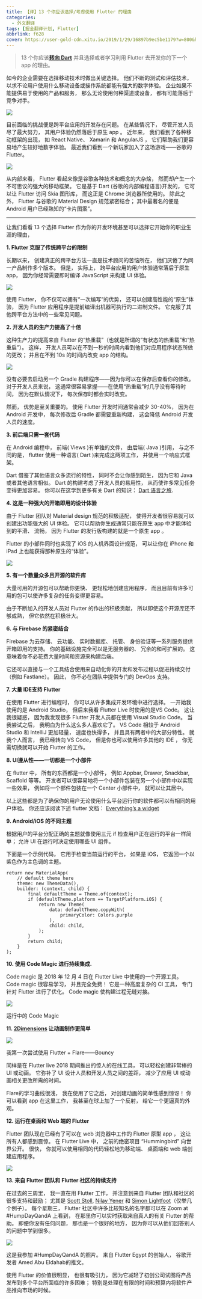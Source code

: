```yaml
---
title: 【译】13 个你应该选择/考虑使用 Flutter 的理由
categories:
  - 外文翻译
tags: [掘金翻译计划, Flutter]
abbrlink: f628
cover: https://user-gold-cdn.xitu.io/2019/1/29/16897b9ec5be1179?w=800&h=304&f=png&s=35970
---
```


> 13 个你应该[**转向 Dart**](https://twitter.com/scottstoll2017) 并且选择或者学习利用 Flutter 去开发你的下一个 app 的理由。 

如今的企业需要在选择移动技术时做出关键选择。 他们不断的测试和评估技术， 以求不论用户使用什么移动设备或操作系统都能有强大的数字体验。 企业如果不能提供易于使用的产品和服务， 那么无论使用何种渠道或设备， 都有可能落后于竞争对手。 

![](https://user-gold-cdn.xitu.io/2019/1/29/16897b9ed0ff1692?w=360&h=240&f=gif&s=3052341)

目前面临的挑战便是跨平台应用的开发存在问题。 在某些情况下， 尽管开发人员尽了最大努力， 其用户体验仍然落后于原生 app 。 近年来， 我们看到了各种移动框架的出现， 如 React Native、 Xamarin 和 AngularJS ， 它们帮助我们更容易地产生较好地数字体验。 最近我们看到一个新玩家加入了这场游戏——谷歌的 Flutter。 

<!--more-->

![](https://user-gold-cdn.xitu.io/2019/1/29/16897b9ecdb3881c?w=400&h=225&f=gif&s=1010084)

从内部来看， Flutter 看起来像是谷歌各种技术和概念的大杂烩， 然而却产生一个不可思议的强大的移动框架。 它是基于 Dart (谷歌的内部编程语言)开发的， 它可以让 Flutter 访问 Skia 图形库， 而这正是 Chrome 浏览器所使用的。 除此之外， Flutter 与谷歌的 Material Design 规范紧密结合； 其中最著名的便是 Android 用户已经熟知的“卡片图案”。 

------

让我们看看 13 个选择 Flutter 作为你的开发环境甚至可以选择它开始你的职业生涯的理由， 

**1. Flutter 克服了传统跨平台的限制**

长期以来， 创建真正的跨平台方法一直是技术顾问的苦恼所在， 他们厌倦了为同一产品制作多个版本。 但是， 实际上， 跨平台应用的用户体验通常落后于原生 app， 因为你经常需要即时编译 JavaScript 来构建 UI 体验。 

![](https://user-gold-cdn.xitu.io/2019/1/29/16897b9ec9518e42?w=615&h=413&f=jpeg&s=30288)

使用 Flutter， 你不仅可以拥有“一次编写”的优势， 还可以创建高性能的“原生”体验， 因为 Flutter 应用程序是提前编译出机器可执行的二进制文件。 它克服了其他跨平台方法中的一些常见问题。 

**2. 开发人员的生产力提高了十倍**

这种生产力的提高来自 Flutter 的“热重载”（也就是所谓的“有状态的热重载”和“热重启”）。 这样， 开发人员可以在不到一秒的时间内看到他们对应用程序状态所做的更改； 并且在不到 10s 的时间内改变 app 的结构。 

![](https://user-gold-cdn.xitu.io/2019/1/29/16897ba0556932c1?w=200&h=356&f=gif&s=619458)

没有必要去启动另一个 Gradle 构建程序——因为你可以在保存后查看你的修改。 对于开发人员来说， 这通常很容易掌握——在使用“热重载”时几乎没有等待时间， 因为在默认情况下， 每次保存时都会实时改变。 

然而， 优势是至关重要的。 使用 Flutter 开发时间通常会减少 30-40%， 因为在 Android 开发中， 每次修改后 Gradle 都需要重新构建， 这会降低 Android 开发人员的速度。 

**3. 前后端只需一套代码**

在 Android 编程中， 前端( Views )有单独的文件， 由后端( Java )引用， 与之不同的是， flutter 使用一种语言( Dart )来完成这两项工作， 并使用一个响应式框架。 

Dart 借鉴了其他语言众多流行的特性， 同时不会让你感到陌生， 因为它和 Java 或者其他语言相似。 Dart 的构建考虑了开发人员的易用性， 从而使许多常见任务变得更加容易。 你可以在这学到更多有关 Dart 的知识： [Dart 语言之旅](https://www.dartlang.org/guides/language/language-tour).

**4. 这是一种强大的开箱即用的设计体验**

由于 Flutter 团队对 Material design 规范的积极适配， 使得开发者很容易就可以创建出功能强大的 UI 体验。 它可以帮助你生成通常只能在原生 app 中才能体验到的平滑、 流畅， 因为 Flutter 的发行版构建的就是一个原生 app 。 

Flutter 的小部件同时也实现了 iOS 的人机界面设计规范， 可以让你在 iPhone 和 iPad 上也能获得那种原生的“体验”。 

![](https://user-gold-cdn.xitu.io/2019/1/29/16897b9ecbf91aaf?w=800&h=378&f=png&s=75833)

**5. 有一个数量众多且开源的软件库**

大量可用的开源包可以帮助你更快、 更轻松地创建应用程序， 而且目前有许多可用的包可以使许多复杂的任务变得更容易。 

由于不断加入的开发人员对 Flutter 的作出的积极贡献， 所以即使这个开源库还不够成熟， 但它依然在积极壮大。 

**6. 与 Firebase 的紧密结合**

Firebase 为云存储、 云功能、 实时数据库、 托管、 身份验证等一系列服务提供开箱即用的支持。 你的基础设施完全可以是无服务器的、 冗余的和可扩展的。 这意味着你不必花费大量时间和资源来构建后端。 

它还可以直接与一个工具结合使用来自动化你的开发和发布过程以促进持续交付（例如 Fastlane）。 因此， 你不必在团队中提供专门的 DevOps 支持。 

**7. 大量 IDE支持 Flutter**

在使用 Flutter 进行编程时， 你可以从许多集成开发环境中进行选择。 一开始我使用的是 Android Studio， 但后来我看 Flutter Live 时使用的是VS Code。 这让我很疑惑， 因为我发现很多 Flutter 开发人员都在使用 Visual Studio Code。 当我尝试之后， 我明白为什么这么多人喜欢它了。 VS Code 相较于 Android Studio 和 IntelliJ 更加轻量， 速度也快得多， 并且具有两者中的大部分特性。 就我个人而言， 我已经转向 VS Code， 但是你也可以使用许多其他的 IDE ， 你无需切换就可以开始 Flutter 的工作。 

**8. UI遵从性——一切都是一个小部件**

在 flutter 中， 所有的东西都是一个小部件， 例如 Appbar, Drawer, Snackbar, Scaffold 等等。 开发者可以很容易地将一个小部件包装在另一个小部件中以实现一些效果， 例如将一个部件包装在一个 Center 小部件中， 就可以让其居中。 

以上这些都是为了确保你的用户无论使用什么平台运行你的软件都可以有相同的用户体验。 你还应该阅读下述 flutter 文档： [Everything’s a widget](https://flutter.io/docs/resources/technical-overview#everythings-a-widget)

**9. Android/iOS 的不同主题**

根据用户的平台分配正确的主题就像使用三元 if 检查用户正在运行的平台一样简单； 允许 UI 在运行时决定使用哪些 UI 组件。 

下面是一个示例代码， 它用于检查当前运行的平台， 如果是 iOS， 它返回一个以紫色作为主色调的主题。 

```
return new MaterialApp(
    // default theme here
    theme: new ThemeData(),
    builder: (context, child) {
        final defaultTheme = Theme.of(context);
        if (defaultTheme.platform == TargetPlatform.iOS) {
            return new Theme(
                data: defaultTheme.copyWith(
                    primaryColor: Colors.purple
                ),
                child: child,
            );
        }
        return child;
    }
);
```

**10. 使用 Code Magic 进行持续集成.**

Code magic 是 2018 年 12 月 4 日在 Flutter Live 中使用的一个开源工具。 Code magic 很容易学习， 并且完全免费！ 它是一种高度复杂的 CI 工具， 专门针对 Flutter 进行了优化。 Code magic 使构建过程无缝对接。 

![](https://user-gold-cdn.xitu.io/2019/1/29/16897b9f7bf47488?w=800&h=421&f=png&s=42788)

运行中的 Code Magic 

**11.  [2Dimensions](https://www.2dimensions.com/) 让动画制作更简单**

![](https://user-gold-cdn.xitu.io/2019/1/29/16897b9f7f26235f?w=320&h=568&f=gif&s=1312542)

我第一次尝试使用 Flutter + Flare——Bouncy

同样是在 Flutter live 2018 期间推出的惊人的在线工具， 可以轻松创建非常棒的 UI 或动画。 它弥补了 UI 设计人员和开发人员之间的差距， 减少了应用 UI 或动画相关更改所需的时间。 

Flare的学习曲线很浅， 我在使用了它之后， 对创建动画的简单性感到惊讶！ 你可以看到 app 在这里工作， 我甚至在球上加了一个反射， 给它一个更逼真的外观。 

**12. 运行在桌面和 Web 端的 Flutter**

Flutter 团队现在已经有了可以在 web 浏览器中工作的 Flutter 原型 app ， 这让所有人都感到震惊。 在 Flutter Live 中， 之前的绝密项目 “Hummingbird” 向世界公开。 很快， 你就可以使用相同的代码轻松地为移动端、 桌面端和 web 端创建应用程序。 

![](https://user-gold-cdn.xitu.io/2019/1/29/16897b9f85928aae?w=800&h=210&f=png&s=19512)

**13. 来自 Flutter 团队和 Flutter 社区的持续支持**

在过去的三周里， 我一直在用 Flutter 工作， 并注意到来自 Flutter 团队和社区的很多支持和鼓励； 尤其是 [Scott Stoll](https://twitter.com/scottstoll2017), [Nilay Yener](https://twitter.com/nlycskn) 和 [Simon Lightfoot](https://twitter.com/devangelslondon)（仅举几个例子）。 每个星期三， Flutter 社区中许多比较知名的名字都可以在 Zoom at #HumpDayQandA 上看到， 在那里你可以实时获取来自真人的有关 Flutter 的帮助。 即便你没有任何问题， 那也是一个很好的地方， 因为你可以从他们回答别人的问题中学到很多。 

![](https://user-gold-cdn.xitu.io/2019/1/29/16897b9fd842c5f9?w=800&h=856&f=jpeg&s=132825)

这是我参加 #HumpDayQandA 的照片。 来自 Flutter Egypt 的创始人， 谷歌开发者 Amed Abu Eldahab的推文。 

使用 Flutter 的价值很明显， 也很有吸引力， 因为它减轻了初创公司试图将产品发布到多个平台所面临的许多困难； 特别是处理在有限的时间和预算内将软件产品推向市场的时候。 